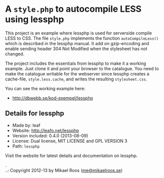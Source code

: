 A `style.php` to autocompile LESS using lessphp
===============================================

This project is an example where lessphp is used for serverside compile LESS to CSS. The file `style.php` implements the function `autoCompileLess()` which is described in the lessphp manual. It add on gzip-encoding and enable sending header 304 Not Modified when the stylesheet has not changed.

The project includes the essentials from lessphp to make it a working example. Just clone it and point your browser to the catalogue. You need to make the catalogue writable for the webserver since lessphp creates a cache-file, `style.less.cache`, and writes the resulting `stylesheet.css`.

You can see the working example here: 

* http://dbwebb.se/kod-exempel/lessphp


Details for lessphp
------------------------------------------------

* Made by: leaf
* Website: http://leafo.net/lessphp
* Version included: 0.4.0 (2013-08-09)
* License: Dual license, MIT LICENSE and GPL VERSION 3
* Path: `lessphp`

Visit the website for latest details and documentation on lessphp.


 .   
..:  Copyright 2012-13 by Mikael Roos (me@mikaelroos.se)
